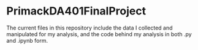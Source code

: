 # PrimackDA401FinalProject
The current files in this repository include the data I collected and manipulated for my analysis, and the code behind my analysis in both .py and .ipynb form.
